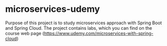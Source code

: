 # microservices-udemy
Purpose of this project is to study microservices approach with Spring Boot and Spring Cloud.
The project contains labs, which you can find on the course web page (https://www.udemy.com/microservices-with-spring-cloud)